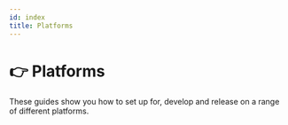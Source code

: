 ```yaml
---
id: index
title: Platforms
---
```



# 👉 Platforms

These guides show you how to set up for, develop and release on a range of different platforms.
